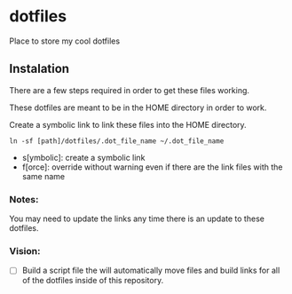 # dotfiles
Place to store my cool dotfiles

## Instalation

There are a few steps required in order to get these files working.

These dotfiles are meant to be in the HOME directory in order to work.

Create a symbolic link to link these files into the HOME directory.

`ln -sf [path]/dotfiles/.dot_file_name ~/.dot_file_name`
  - s[ymbolic]: create a symbolic link
  - f[orce]: override without warning even if there are the link files with the same name

### Notes:
You may need to update the links any time there is an update to these dotfiles.

### Vision:
  - [ ] Build a script file the will automatically move files and build links for all of the dotfiles inside of this repository.
